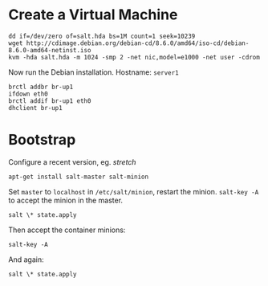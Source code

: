 # Create a Virtual Machine

```shell
dd if=/dev/zero of=salt.hda bs=1M count=1 seek=10239
wget http://cdimage.debian.org/debian-cd/8.6.0/amd64/iso-cd/debian-8.6.0-amd64-netinst.iso
kvm -hda salt.hda -m 1024 -smp 2 -net nic,model=e1000 -net user -cdrom
```

Now run the Debian installation. Hostname: `server1`

```shell
brctl addbr br-up1
ifdown eth0
brctl addif br-up1 eth0
dhclient br-up1
```

# Bootstrap

Configure a recent version, eg. *stretch*

```shell
apt-get install salt-master salt-minion
```

Set `master` to `localhost` in `/etc/salt/minion`, restart the
minion. `salt-key -A` to accept the minion in the master.

```shell
salt \* state.apply
```

Then accept the container minions:
```shell
salt-key -A
```

And again:
```shell
salt \* state.apply
```
